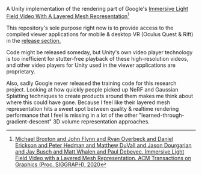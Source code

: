 A Unity implementation of the rendering part of Google's [Immersive Light Field Video With A Layered Mesh Representation](https://mobile-nerf.github.io/)[^1]

This repository's sole purpose right now is to provide access to the compiled viewer applications for mobile & desktop VR (Oculus Quest & Rift) in the [release section.](https://github.com/julienkay/LightfieldVideoUnity/releases/tag/v0.0.1)

Code might be released someday, but Unity's own video player technology is too inefficient for stutter-free playback of these high-resolution videos, and other video players for Unity used in the viewer applications are proprietary.

Also, sadly Google never released the training code for this research project. Looking at how quickly people picked up NeRF and Gaussian Splatting techniques to create products around them makes me think about where this could have gone. Because I feel like their layered mesh representation hits a sweet spot between quality & realtime rendering performance that I feel is missing in a lot of the other "learned-through-gradient-descent" 3D volume representation approaches.

[^1]: [Michael Broxton and John Flynn and Ryan Overbeck and Daniel Erickson and Peter Hedman and Matthew DuVall and Jason Dourgarian and Jay Busch and Matt Whalen and Paul Debevec. Immersive Light Field Video with a Layered Mesh Representation. ACM Transactions on Graphics (Proc. SIGGRAPH), 2020](https://augmentedperception.github.io/deepviewvideo/)
